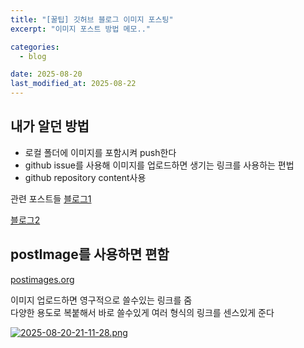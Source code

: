 ```yaml
---
title: "[꿀팁] 깃허브 블로그 이미지 포스팅"
excerpt: "이미지 포스트 방법 메모.."

categories:
  - blog

date: 2025-08-20
last_modified_at: 2025-08-22
---
```


## 내가 알던 방법

- 로컬 폴더에 이미지를 포함시켜 push한다
- github issue를 사용해 이미지를 업로드하면 생기는 링크를 사용하는 편법
- github repository content사용

관련 포스트들
[블로그1](https://hyuk.blog/tip/github-pages-blog/how-to-save-image/)

[블로그2](https://inbird81.github.io/posts/using-image/)

## postImage를 사용하면 편함

[postimages.org](https://postimages.org/ko/)

이미지 업로드하면 영구적으로 쓸수있는 링크를 줌 <br/>
다양한 용도로 복붙해서 바로 쓸수있게 여러 형식의 링크를 센스있게 준다

[![2025-08-20-21-11-28.png](https://i.postimg.cc/Ssz6vFJf/2025-08-20-21-11-28.png)](https://postimg.cc/47sHY0vY)
